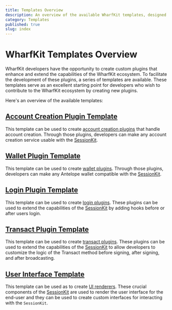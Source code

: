 ```yaml
---
title: Templates Overview
description: An overview of the available WharfKit templates, designed to accelerate your blockchain development with Antelope.
category: Templates
published: true
slug: index
---
```


# WharfKit Templates Overview

WharfKit developers have the opportunity to create custom plugins that enhance and extend the capabilities of the WharfKit ecosystem. To facilitate the development of these plugins, a series of templates are available. These templates serve as an excellent starting point for developers who wish to contribute to the WharfKit ecosystem by creating new plugins.

Here's an overview of the available templates:

## [Account Creation Plugin Template](/docs/templates/account-creation-plugin-template)

This template can be used to create [account creation plugins](/docs/session-kit/plugin-account-creation) that handle account creation. Through those plugins, developers can make any account creation service usable with the [SessionKit](/docs/session-kit).

## [Wallet Plugin Template](/docs/templates/wallet-plugin-template)

This template can be used to create [wallet plugins](/docs/session-kit/plugin-wallet). Through those plugins, developers can make any Antelope wallet compatible with the [SessionKit](/docs/session-kit).

## [Login Plugin Template](/docs/templates/login-plugin-template)

This template can be used to create [login plugins](/docs/session-kit/plugin-login). These plugins can be used to extend the capabilities of the [SessionKit](/docs/session-kit) by adding hooks before or after users login.

## [Transact Plugin Template](/docs/templates/transact-plugin-template)

This template can be used to create [transact plugins](/docs/session-kit/plugin-transact). These plugins can be used to extend the capabilities of the [SessionKit](/docs/session-kit) to allow developers to customize the logic of the Transact method before signing, after signing, and after broadcasting.

## [User Interface Template](/docs/templates/ui-template)

This template can be used as to create [UI renderers](/docs/session-kit/user-interface). These crucial components of the [SessionKit](/docs/session-kit) are used to render the user interface for the end-user and they can be used to create custom interfaces for interacting with the `SessionKit`.
